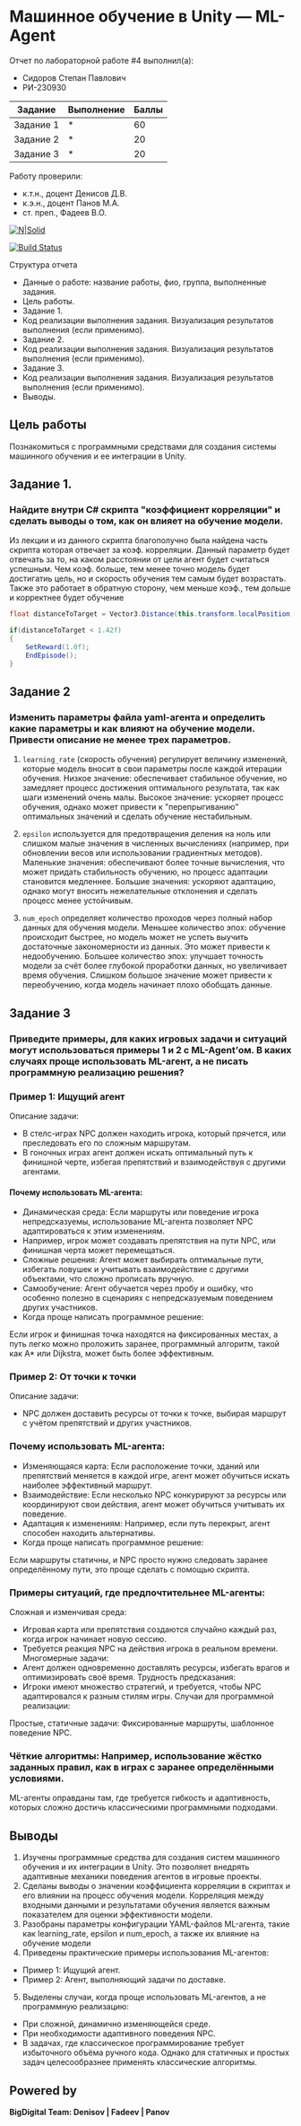 # Машинное обучение в Unity — ML-Agent
Отчет по лабораторной работе #4 выполнил(а):
- Сидоров Степан Павлович
- РИ-230930

| Задание | Выполнение | Баллы |
| ------ | ------ | ------ |
| Задание 1 | * | 60 |
| Задание 2 | * | 20 |
| Задание 3 | * | 20 |

Работу проверили:
- к.т.н., доцент Денисов Д.В.
- к.э.н., доцент Панов М.А.
- ст. преп., Фадеев В.О.

[![N|Solid](https://cldup.com/dTxpPi9lDf.thumb.png)](https://nodesource.com/products/nsolid)

[![Build Status](https://travis-ci.org/joemccann/dillinger.svg?branch=master)](https://travis-ci.org/joemccann/dillinger)

Структура отчета

- Данные о работе: название работы, фио, группа, выполненные задания.
- Цель работы.
- Задание 1.
- Код реализации выполнения задания. Визуализация результатов выполнения (если применимо).
- Задание 2.
- Код реализации выполнения задания. Визуализация результатов выполнения (если применимо).
- Задание 3.
- Код реализации выполнения задания. Визуализация результатов выполнения (если применимо).
- Выводы.

## Цель работы
Познакомиться с программными средствами для создания системы машинного обучения и ее интеграции в Unity.

## Задание 1. 
### Найдите внутри C# скрипта "коэффициент корреляции" и сделать выводы о том, как он влияет на обучение модели.
Из лекции и из данного скрипта благополучно была найдена часть скрипта которая отвечает за коэф. корреляции.
Данный параметр будет отвечать за то, на каком расстоянии от цели агент будет считаться успешным. Чем коэф. больше, тем менее точно модель будет достигатиь цель, но и скорость обучения тем самым будет возрастать.  
Также это работает в обратную сторону, чем меньше коэф., тем дольше и корректнее будет обучение

```C#
float distanceToTarget = Vector3.Distance(this.transform.localPosition, Target.localPosition);

if(distanceToTarget < 1.42f)
{
    SetReward(1.0f);
    EndEpisode();
}
```

## Задание 2
### Изменить параметры файла yaml-агента и определить какие параметры и как влияют на обучение модели. Привести описание не менее трех параметров.

1. `learning_rate` (скорость обучения) регулирует величину изменений, которые модель вносит в свои параметры после каждой итерации обучения. Низкое значение: обеспечивает стабильное обучение, но замедляет процесс достижения оптимального результата, так как шаги изменений очень малы.
Высокое значение: ускоряет процесс обучения, однако может привести к "перепрыгиванию" оптимальных значений и сделать обучение нестабильным.

2. `epsilon` используется для предотвращения деления на ноль или слишком малые значения в численных вычислениях (например, при обновлении весов или использовании градиентных методов). Маленькие значения: обеспечивают более точные вычисления, что может придать стабильность обучению, но процесс адаптации становится медленнее.
Большие значения: ускоряют адаптацию, однако могут вносить нежелательные отклонения и сделать процесс менее устойчивым.

3. `num_epoch` определяет количество проходов через полный набор данных для обучения модели. Меньшее количество эпох: обучение происходит быстрее, но модель может не успеть выучить достаточные закономерности из данных. Это может привести к недообучению.
Большее количество эпох: улучшает точность модели за счёт более глубокой проработки данных, но увеличивает время обучения. Слишком большое значение может привести к переобучению, когда модель начинает плохо обобщать данные.




## Задание 3
### Приведите примеры, для каких игровых задачи и ситуаций могут использоваться примеры 1 и 2 с ML-Agent’ом. В каких случаях проще использовать ML-агент, а не писать программную реализацию решения?

### Пример 1: Ищущий агент
Описание задачи:
- В стелс-играх NPC должен находить игрока, который прячется, или преследовать его по сложным маршрутам.
- В гоночных играх агент должен искать оптимальный путь к финишной черте, избегая препятствий и взаимодействуя с другими агентами.

#### Почему использовать ML-агента:
  
  - Динамическая среда: Если маршруты или поведение игрока непредсказуемы, использование ML-агента позволяет NPC адаптироваться к этим изменениям.
  - Например, игрок может создавать препятствия на пути NPC, или финишная черта может перемещаться.
  - Сложные решения: Агент может выбирать оптимальные пути, избегать ловушек и учитывать взаимодействие с другими объектами, что сложно прописать вручную.
  - Самообучение: Агент обучается через пробу и ошибку, что особенно полезно в сценариях с непредсказуемым поведением других участников.
  - Когда проще написать программное решение:

Если игрок и финишная точка находятся на фиксированных местах, а путь легко можно проложить заранее, программный алгоритм, такой как A* или Dijkstra, может быть более эффективным.

### Пример 2: От точки к точки
Описание задачи:
- NPC должен доставить ресурсы от точки к точке, выбирая маршрут с учётом препятствий и других участников.

### Почему использовать ML-агента:

  - Изменяющаяся карта: Если расположение точки, зданий или препятствий меняется в каждой игре, агент может обучиться искать наиболее эффективный маршрут.
  - Взаимодействие: Если несколько NPC конкурируют за ресурсы или координируют свои действия, агент может обучиться учитывать их поведение.
  - Адаптация к изменениям: Например, если путь перекрыт, агент способен находить альтернативы.
  - Когда проще написать программное решение:

Если маршруты статичны, и NPC просто нужно следовать заранее определённому пути, это проще сделать с помощью скрипта.

### Примеры ситуаций, где предпочтительнее ML-агенты:
Сложная и изменчивая среда:
- Игровая карта или препятствия создаются случайно каждый раз, когда игрок начинает новую сессию.
- Требуется реакция NPC на действия игрока в реальном времени.
Многомерные задачи:
- Агент должен одновременно доставлять ресурсы, избегать врагов и оптимизировать своё время.
Трудность предсказания:
- Игроки имеют множество стратегий, и требуется, чтобы NPC адаптировался к разным стилям игры.
Случаи для программной реализации:

Простые, статичные задачи: Фиксированные маршруты, шаблонное поведение NPC.

### Чёткие алгоритмы: Например, использование жёстко заданных правил, как в играх с заранее определёнными условиями.
ML-агенты оправданы там, где требуется гибкость и адаптивность, которых сложно достичь классическими программными подходами.

## Выводы
1.  Изучены программные средства для создания систем машинного обучения и их интеграции в Unity. Это позволяет внедрять адаптивные механики поведения агентов в игровые проекты.
2.  Сделаны выводы о значении коэффициента корреляции в скриптах и его влиянии на процесс обучения модели. Корреляция между входными данными и результатами обучения является важным показателем для оценки эффективности модели.
3.  Разобраны параметры конфигурации YAML-файлов ML-агента, такие как learning_rate, epsilon и num_epoch, а также их влияние на обучение модели
4.  Приведены практические примеры использования ML-агентов:
- Пример 1: Ищущий агент.
- Пример 2: Агент, выполняющий задачи по доставке.
5.  Выделены случаи, когда проще использовать ML-агентов, а не программную реализацию:
- При сложной, динамично изменяющейся среде.
- При необходимости адаптивного поведения NPC.
- В задачах, где классическое программирование требует избыточного объёма ручного кода.
Однако для статичных и простых задач целесообразнее применять классические алгоритмы.

  

## Powered by

**BigDigital Team: Denisov | Fadeev | Panov**
